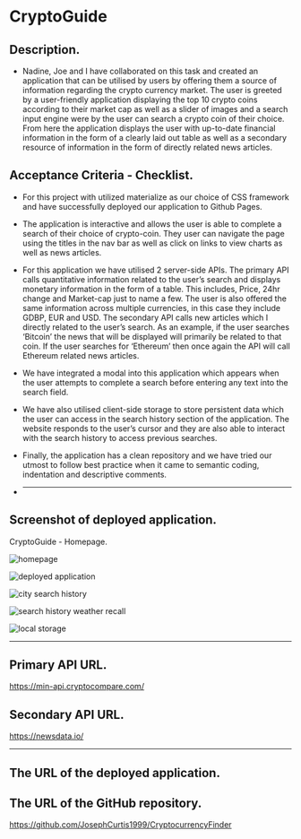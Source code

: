 # CryptoGuide

## Description.

- Nadine, Joe and I have collaborated on this task and created an application that can be utilised by users by offering them a source of information regarding the crypto currency market. The user is greeted by a user-friendly application displaying the top 10 crypto coins according to their market cap as well as a slider of images and a search input engine were by the user can search a crypto coin of their choice. From here the application displays the user with up-to-date financial information in the form of a clearly laid out table as well as a secondary resource of information in the form of directly related news articles.

## Acceptance Criteria - Checklist.

- For this project with utilized materialize as our choice of CSS framework and have successfully deployed our application to Github Pages.

- The application is interactive and allows the user is able to complete a search of their choice of crypto-coin. They user can navigate the page using the titles in the nav bar as well as click on links to view charts as well as news articles.

- For this application we have utilised 2 server-side APIs. The primary API calls quantitative information related to the user’s search and displays monetary information in the form of a table. This includes, Price, 24hr change and Market-cap just to name a few. The user is also offered the same information across multiple currencies, in this case they include GDBP, EUR and USD.
  The secondary API calls new articles which I directly related to the user’s search. As an example, if the user searches ‘Bitcoin’ the news that will be displayed will primarily be related to that coin. If the user searches for ‘Ethereum’ then once again the API will call Ethereum related news articles.

- We have integrated a modal into this application which appears when the user attempts to complete a search before entering any text into the search field.

- We have also utilised client-side storage to store persistent data which the user can access in the search history section of the application. The website responds to the user’s cursor and they are also able to interact with the search history to access previous searches.

- Finally, the application has a clean repository and we have tried our utmost to follow best practice when it came to semantic coding, indentation and descriptive comments.

- ***

## Screenshot of deployed application.

CryptoGuide - Homepage.

![homepage](./)

<!-- Weather dashboard displaying current and future conditions. -->

![deployed application](./)

<!-- City search history populating. -->

![city search history](./)

<!-- Clicking on a city in the search history to display weather conditions once again. -->

![search history weather recall](./)

<!-- Weather dashboard displaying saved data in local storage. -->

![local storage](./)

---

## Primary API URL.

https://min-api.cryptocompare.com/

## Secondary API URL.

https://newsdata.io/

---

## The URL of the deployed application.

<!-- https://riz1ash786.github.io/weather-dashboard/ -->

## The URL of the GitHub repository.

https://github.com/JosephCurtis1999/CryptocurrencyFinder
